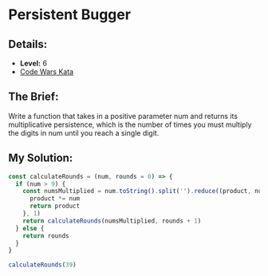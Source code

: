 # Persistent Bugger

## Details:
* <b>Level:</b> 6
* [Code Wars Kata](https://www.codewars.com/kata/55bf01e5a717a0d57e0000ec/javascript)

## The Brief:
Write a function that takes in a positive parameter num and returns its multiplicative persistence, which is the number of times you must multiply the digits in num until you reach a single digit.

## My Solution:
```javascript
const calculateRounds = (num, rounds = 0) => {
  if (num > 9) {
    const numsMultiplied = num.toString().split('').reduce((product, num) => {
      product *= num
      return product
    }, 1)
    return calculateRounds(numsMultiplied, rounds + 1)
  } else {
    return rounds
  }
}

calculateRounds(39)
```


